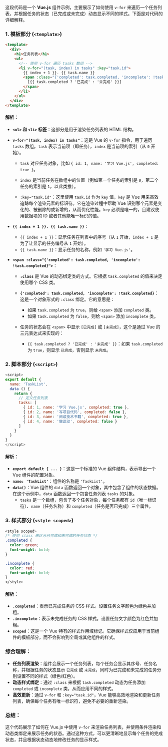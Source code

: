 这段代码是一个 **Vue.js** 组件示例，主要展示了如何使用 `v-for` 来遍历一个任务列表，并根据任务的状态（已完成或未完成）动态显示不同的样式。下面是对代码的详细解释。

### 1. **模板部分 (`<template>`)**

```html
<template>
  <div>
    <h1>任务列表</h1>
    <ul>
      <!-- 使用 v-for 遍历 tasks 数组 -->
      <li v-for="(task, index) in tasks" :key="task.id">
        {{ index + 1 }}. {{ task.name }}
        <span :class="{'completed': task.completed, 'incomplete': !task.completed}">
          [{{ task.completed ? '已完成' : '未完成' }}]
        </span>
      </li>
    </ul>
  </div>
</template>
```

#### 解析：

- **`<ul>` 和 `<li>` 标签**：这部分是用于渲染任务列表的 HTML 结构。
- **`v-for="(task, index) in tasks"`**：这是 Vue 的 `v-for` 指令，用于遍历 `tasks` 数组。`task` 表示当前项（即任务），`index` 是当前项的索引（从 `0` 开始）。
  
  - `task` 对应任务对象，比如 `{ id: 1, name: '学习 Vue.js', completed: true }`。
  - `index` 是当前任务在数组中的位置（例如第一个任务的索引是 `0`，第二个任务的索引是 `1`，以此类推）。
  
  - `:key="task.id"`：这里使用 `task.id` 作为 `key` 值，`key` 是 Vue 用来高效追踪每个渲染元素的标识符。它在渲染过程中帮助 Vue 识别哪个元素是变化的、被删除的或新增的，从而优化性能。`key` 必须是唯一的，且建议使用数据项的 ID 或者其他能唯一标识的值。
  
- **`{{ index + 1 }}. {{ task.name }}`**：
  - `{{ index + 1 }}`：显示任务在列表中的序号（从 `1` 开始，`index + 1` 是为了让显示的任务编号从 `1` 开始）。
  - `{{ task.name }}`：显示任务的名称，例如 `'学习 Vue.js'`。
  
- **`<span :class="{'completed': task.completed, 'incomplete': !task.completed}">`**：
  - **`:class`** 是 Vue 的动态绑定类的方式。它根据 `task.completed` 的值来决定使用哪个 CSS 类。
  - **`{'completed': task.completed, 'incomplete': !task.completed}`**：这是一个对象形式的 `:class` 绑定。它的意思是：
    - 如果 `task.completed` 为 `true`，则给 `<span>` 添加 `completed` 类。
    - 如果 `task.completed` 为 `false`，则给 `<span>` 添加 `incomplete` 类。
  
  - 任务的状态会在 `<span>` 中显示 `[已完成]` 或 `[未完成]`，这个是通过 Vue 的三元表达式来实现的：
    - `{{ task.completed ? '已完成' : '未完成' }}`：如果 `task.completed` 为 `true`，则显示 `已完成`，否则显示 `未完成`。

### 2. **脚本部分 (`<script>`)**

```javascript
<script>
export default {
  name: 'TaskList',
  data () {
    return {
      // 定义任务列表
      tasks: [
        { id: 1, name: '学习 Vue.js', completed: true },
        { id: 2, name: '写项目代码', completed: false },
        { id: 3, name: '阅读技术书籍', completed: true },
        { id: 4, name: '做运动', completed: false }
      ]
    }
  }
}
</script>
```

#### 解析：

- **`export default { ... }`**：这是一个标准的 Vue 组件结构，表示导出一个 Vue 组件的配置对象。
- **`name: 'TaskList'`**：组件的名称是 `'TaskList'`。
- **`data()`**：Vue 组件的 `data` 函数返回一个对象，其中包含了组件的状态数据。在这个示例中，`data` 函数返回一个包含任务列表 `tasks` 的对象。
  - `tasks` 是一个数组，包含了多个任务对象，每个任务都有 `id`（唯一标识符）、`name`（任务名称）和 `completed`（任务是否已完成）三个属性。

### 3. **样式部分 (`<style scoped>`)**

```css
<style scoped>
/* 使用 class 来区分已完成和未完成的任务状态 */
.completed {
  color: green;
  font-weight: bold;
}

.incomplete {
  color: red;
  font-weight: bold;
}
</style>
```

#### 解析：

- **`.completed`**：表示已完成任务的 CSS 样式。设置任务文字颜色为绿色并加粗。
- **`.incomplete`**：表示未完成任务的 CSS 样式。设置任务文字颜色为红色并加粗。
- **`scoped`**：这是一个 Vue 特有的样式作用域标记。它确保样式仅应用于当前组件的模板部分，而不会影响到全局或其他组件的样式。

### 综合理解：

- **任务列表渲染**：组件会展示一个任务列表，每个任务会显示其序号、任务名称，并根据任务的状态显示 `已完成` 或 `未完成`，同时为已完成和未完成的任务分别设置不同的样式（绿色/红色）。
- **动态样式绑定**：通过 `:class` 来根据 `task.completed` 动态为任务添加 `completed` 或 `incomplete` 类，从而应用不同的样式。
- **高效更新**：通过 `v-for` 和 `:key="task.id"`，Vue 能够高效地渲染和更新任务列表，确保每个任务有唯一标识符，避免不必要的重新渲染。

### 总结：
这个代码展示了如何在 Vue.js 中使用 `v-for` 来渲染任务列表，并使用条件渲染和动态类绑定来展示任务的状态。通过这种方式，可以更清晰地显示每个任务的完成状态，并且根据状态动态地修改任务的显示样式。